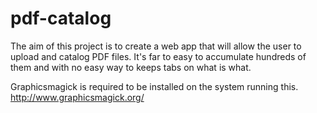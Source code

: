 # pdf-catalog

The aim of this project is to create a web app that will allow the user to upload and catalog PDF files. It's far to easy to accumulate hundreds of them and with no easy way to keeps tabs on what is what.

Graphicsmagick is required to be installed on the system running this.
http://www.graphicsmagick.org/

